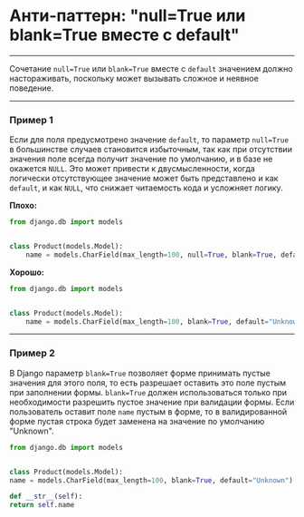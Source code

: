 # Анти-паттерн: "null=True или blank=True вместе с default"

***

Сочетание `null=True` или `blank=True` вместе с `default` значением должно настораживать, поскольку может вызывать сложное и неявное поведение.

***

### Пример 1

Если для поля предусмотрено значение `default`, то параметр `null=True` в большинстве случаев становится избыточным, так как при отсутствии значения поле всегда получит значение по умолчанию, и в базе не окажется `NULL`. Это может привести к двусмысленности, когда логически отсутствующее значение может быть представлено и как `default`, и как `NULL`, что снижает читаемость кода и усложняет логику.

**Плохо:**
```python
from django.db import models


class Product(models.Model):
    name = models.CharField(max_length=100, null=True, blank=True, default="Unknown")
```
**Хорошо:**
```python
from django.db import models


class Product(models.Model):
    name = models.CharField(max_length=100, blank=True, default="Unknown")
```
***

### Пример 2

В Django параметр `blank=True` позволяет форме принимать пустые значения для этого поля, то есть разрешает оставить это поле пустым при заполнении формы. `blank=True` должен использоваться только при необходимости разрешить пустое значение при валидации формы. Если пользователь оставит поле `name` пустым в форме, то в валидированной форме пустая строка будет заменена на значение по умолчанию "Unknown".

```python
from django.db import models


class Product(models.Model):
name = models.CharField(max_length=100, blank=True, default="Unknown")

def __str__(self):
return self.name
```


